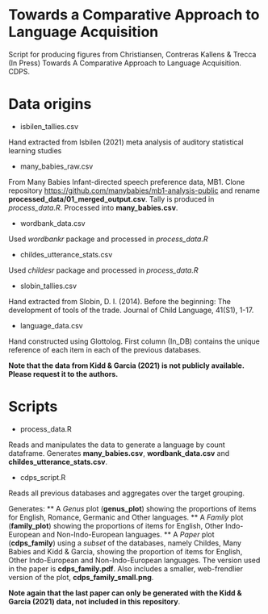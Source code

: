 # Towards a Comparative Approach to Language Acquisition
Script for producing figures from Christiansen, Contreras Kallens &amp; Trecca (In Press) Towards A Comparative Approach to Language Acquisition. CDPS.

# Data origins

* isbilen_tallies.csv

Hand extracted from Isbilen (2021) meta analysis of auditory statistical learning studies

* many_babies_raw.csv

From Many Babies Infant-directed speech preference data, MB1. Clone repository https://github.com/manybabies/mb1-analysis-public and rename **processed_data/01_merged_output.csv**. Tally is produced in *process_data.R*. Processed into **many_babies.csv**.

* wordbank_data.csv

Used *wordbankr* package and processed in *process_data.R*

* childes_utterance_stats.csv

Used *childesr* package and processed in *process_data.R*

* slobin_tallies.csv

Hand extracted from Slobin, D. I. (2014). Before the beginning: The development of tools of the trade. Journal of Child Language, 41(S1), 1-17.

* language_data.csv

Hand constructed using Glottolog. First column (In_DB) contains the unique reference of each item in each of the previous databases.

**Note that the data from Kidd & Garcia (2021) is not publicly available. Please request it to the authors.**

# Scripts

* process_data.R

Reads and manipulates the data to generate a language by count dataframe. Generates **many_babies.csv**, **wordbank_data.csv** and **childes_utterance_stats.csv**.

* cdps_script.R

Reads all previous databases and aggregates over the target grouping. 

Generates:
** A *Genus* plot (**genus_plot**) showing the proportions of items for English, Romance, Germanic and Other languages.
** A *Family* plot (**family_plot**) showing the proportions of items for English, Other Indo-European and Non-Indo-European languages.
** A *Paper* plot (**cdps_family**) using a *subset* of the databases, namely Childes, Many Babies and Kidd & Garcia, showing the proportion of items for English, Other Indo-European and Non-Indo-European languages. The version used in the paper is **cdps_family.pdf**. Also includes a smaller, web-frendlier version of the plot, **cdps_family_small.png**.

**Note again that the last paper can only be generated with the Kidd & Garcia (2021) data, not included in this repository**.